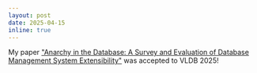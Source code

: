 ```yaml
---
layout: post
date: 2025-04-15
inline: true
---
```


My paper ["Anarchy in the Database: A Survey and Evaluation of Database Management System Extensibility"](https://www.vldb.org/pvldb/vol18/p1962-kim.pdf) was accepted to VLDB 2025!

